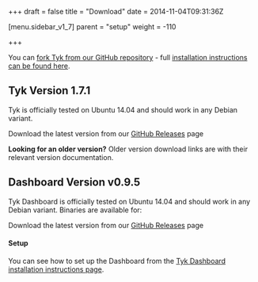 +++
draft = false
title = "Download"
date = 2014-11-04T09:31:36Z
    
[menu.sidebar_v1_7]
    parent = "setup"
    weight = -110

+++

You can [fork Tyk from our GitHub repository](https://github.com/lonelycode/tyk/) - full [installation instructions can be found here](../../v1.6/setup/installation/).

## Tyk Version 1.7.1

Tyk is officially tested on Ubuntu 14.04 and should work in any Debian variant.

Download the latest version from our [GitHub Releases](https://github.com/lonelycode/tyk/releases/tag/1.7.1) page
    

**Looking for an older version?** Older version download links are with their relevant version documentation.

## Dashboard Version v0.9.5

Tyk Dashboard is officially tested on Ubuntu 14.04 and should work in any Debian variant. Binaries are available for:

Download the latest version from our [GitHub Releases](https://github.com/lonelycode/tyk/releases/tag/1.7) page


#### Setup

You can see how to set up the Dashboard from the [Tyk Dashboard installation instructions page](../../v1.7/setup/install-dashboard).